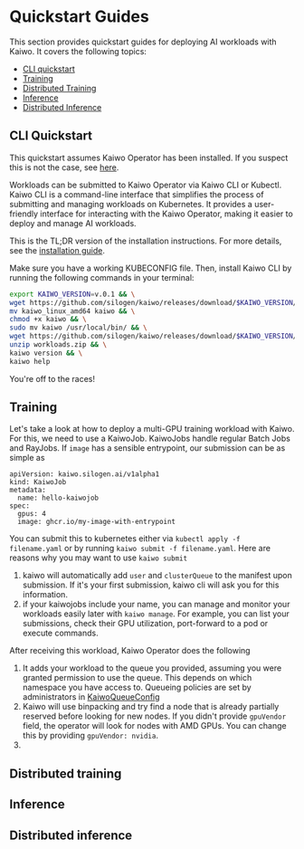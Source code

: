 # Quickstart Guides

This section provides quickstart guides for deploying AI workloads with Kaiwo. It covers the following topics:

- [CLI quickstart](#installation)
- [Training](#training)
- [Distributed Training](#distributed-training)
- [Inference](#inference)
- [Distributed Inference](#distributed-inference)

## CLI Quickstart

This quickstart assumes Kaiwo Operator has been installed. If you suspect this is not the case, see [here](../admin/installation.md).

Workloads can be submitted to Kaiwo Operator via Kaiwo CLI or Kubectl. Kaiwo CLI is a command-line interface that simplifies the process of submitting and managing workloads on Kubernetes. It provides a user-friendly interface for interacting with the Kaiwo Operator, making it easier to deploy and manage AI workloads.

This is the TL;DR version of the installation instructions. For more details, see the [installation guide](./cli.md).

Make sure you have a working KUBECONFIG file. Then, install Kaiwo CLI by running the following commands in your terminal:

```bash
export KAIWO_VERSION=v.0.1 && \
wget https://github.com/silogen/kaiwo/releases/download/$KAIWO_VERSION/kaiwo_linux_amd64 && \
mv kaiwo_linux_amd64 kaiwo && \
chmod +x kaiwo && \
sudo mv kaiwo /usr/local/bin/ && \
wget https://github.com/silogen/kaiwo/releases/download/$KAIWO_VERSION/workloads.zip && \
unzip workloads.zip && \
kaiwo version && \
kaiwo help
```

You're off to the races!

## Training

Let's take a look at how to deploy a multi-GPU training workload with Kaiwo. For this, we need to use a KaiwoJob. KaiwoJobs handle regular Batch Jobs and RayJobs. If `image` has a sensible entrypoint, our submission can be as simple as

```
apiVersion: kaiwo.silogen.ai/v1alpha1
kind: KaiwoJob
metadata:
  name: hello-kaiwojob
spec:
  gpus: 4
  image: ghcr.io/my-image-with-entrypoint

```

You can submit this to kubernetes either via `kubectl apply -f filename.yaml` or by running `kaiwo submit -f filename.yaml`. Here are reasons why you may want to use `kaiwo submit`

1. kaiwo will automatically add `user` and `clusterQueue` to the manifest upon submission. If it's your first submission, kaiwo cli will ask you for this information.
2. if your kaiwojobs include your name, you can manage and monitor your workloads easily later with `kaiwo manage`. For example, you can list your submissions, check their GPU utilization, port-forward to a pod or execute commands.

After receiving this workload, Kaiwo Operator does the following

1. It adds your workload to the queue you provided, assuming you were granted permission to use the queue. This depends on which namespace you have access to. Queueing policies are set by administrators in [KaiwoQueueConfig](../admin/configuration.md)
2. Kaiwo will use binpacking and try find a node that is already partially reserved before looking for new nodes. If you didn't provide `gpuVendor` field, the operator will look for nodes with AMD GPUs. You can change this by providing `gpuVendor: nvidia`.
3. 

## Distributed training


## Inference

## Distributed inference